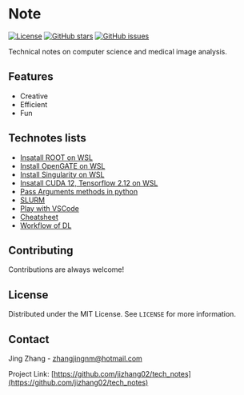 # Note


[![License](https://img.shields.io/badge/license-MIT-blue.svg)](https://opensource.org/licenses/MIT)
[![GitHub stars](https://img.shields.io/github/stars/jizhang02/tech_notes.svg)](https://github.com/jizhang02/tech_notes/stargazers)
[![GitHub issues](https://img.shields.io/github/issues/jizhang02/tech_notes.svg)](https://github.com/jizhang02/tech_notes/issues)


Technical notes on computer science and medical image analysis.


## Features

- Creative
- Efficient
- Fun

## Technotes lists
* [Insatall ROOT on WSL](/docs/Install-ROOT-on-WSL.md)
* [Install OpenGATE on WSL](/docs/Install-OpenGATE-on-WSL.md) 
* [Install Singularity on WSL](/docs/Install-Singularity-on-WSL.md) <!--it must be no space in the file!-->
* [Insatall CUDA 12, Tensorflow 2.12 on WSL](/docs/Install-Tensorflow-on-WSL.md)
* [Pass Arguments methods in python](/docs/PassArguementsPython.md)
* [SLURM](/docs/SLURM.md)
* [Play with VSCode](/docs/Play-with-vscode.md)
* [Cheatsheet](/docs/cheatsheet.markdown)
* [Workflow of DL](/docs/DL-workflow.md)

## Contributing

Contributions are always welcome!

## License

Distributed under the MIT License. See `LICENSE` for more information.

## Contact

Jing Zhang - zhangjingnm@hotmail.com

Project Link: [https://github.com/jizhang02/tech_notes](https://github.com/jizhang02/tech_notes)

